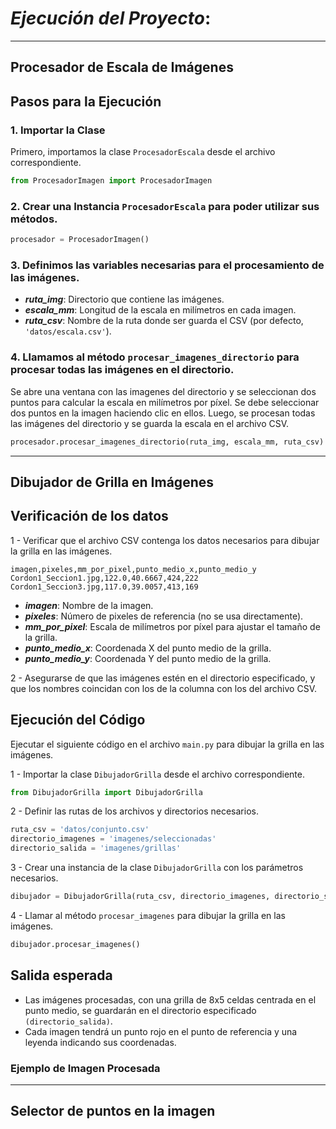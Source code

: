 # ___Ejecución del Proyecto___: 

---
##  Procesador de Escala de Imágenes

## Pasos para la Ejecución

### 1. Importar la Clase
Primero, importamos la clase `ProcesadorEscala` desde el archivo correspondiente.

```python
from ProcesadorImagen import ProcesadorImagen
````
### 2. Crear una Instancia ```ProcesadorEscala``` para poder utilizar sus métodos.

```python
procesador = ProcesadorImagen()
```

### 3. Definimos las variables necesarias para el procesamiento de las imágenes.

* ___ruta_img___: Directorio que contiene las imágenes.
* ___escala_mm___: Longitud de la escala en milímetros en cada imagen.
* ___ruta_csv___: Nombre de la ruta donde ser guarda el CSV (por defecto, ``'datos/escala.csv'``).

### 4. Llamamos al método ```procesar_imagenes_directorio``` para procesar todas las imágenes en el directorio.
Se abre una ventana con las imagenes del directorio y se seleccionan dos puntos para calcular la escala en milímetros por píxel. 
Se debe seleccionar dos puntos en la imagen haciendo clic en ellos.
Luego, se procesan todas las imágenes del directorio y se guarda la escala en el archivo CSV.

```python
procesador.procesar_imagenes_directorio(ruta_img, escala_mm, ruta_csv)
```

----

## Dibujador de Grilla en Imágenes

## Verificación de los datos
1 - Verificar que el archivo CSV contenga los datos necesarios para dibujar la grilla en las imágenes.
```csv
imagen,pixeles,mm_por_pixel,punto_medio_x,punto_medio_y
Cordon1_Seccion1.jpg,122.0,40.6667,424,222
Cordon1_Seccion3.jpg,117.0,39.0057,413,169
```

* ___imagen___: Nombre de la imagen.
* ___pixeles___: Número de pixeles de referencia (no se usa directamente).
* ___mm_por_pixel___: Escala de milímetros por píxel para ajustar el tamaño de la grilla.
* ___punto_medio_x___: Coordenada X del punto medio de la grilla.
* ___punto_medio_y___: Coordenada Y del punto medio de la grilla.

2 - Asegurarse de que las imágenes estén en el directorio especificado, y que los
nombres coincidan con los de la columna con los del archivo CSV.

## Ejecución del Código

Ejecutar el siguiente código en el archivo `main.py` para dibujar la grilla en las imágenes.

1 - Importar la clase `DibujadorGrilla` desde el archivo correspondiente.

```python
from DibujadorGrilla import DibujadorGrilla
```

2 - Definir las rutas de los archivos y directorios necesarios.

```python
ruta_csv = 'datos/conjunto.csv'
directorio_imagenes = 'imagenes/seleccionadas'
directorio_salida = 'imagenes/grillas'
```

3 - Crear una instancia de la clase `DibujadorGrilla` con los parámetros necesarios.

```python
dibujador = DibujadorGrilla(ruta_csv, directorio_imagenes, directorio_salida)
```

4 - Llamar al método `procesar_imagenes` para dibujar la grilla en las imágenes.

```python
dibujador.procesar_imagenes()
```

## Salida esperada
* Las imágenes procesadas, con una grilla de 8x5 celdas centrada en el punto medio, se guardarán en el directorio especificado `(directorio_salida)`.
* Cada imagen tendrá un punto rojo en el punto de referencia y una leyenda indicando sus coordenadas.

### Ejemplo de Imagen Procesada


---

## Selector de puntos en la imagen

































